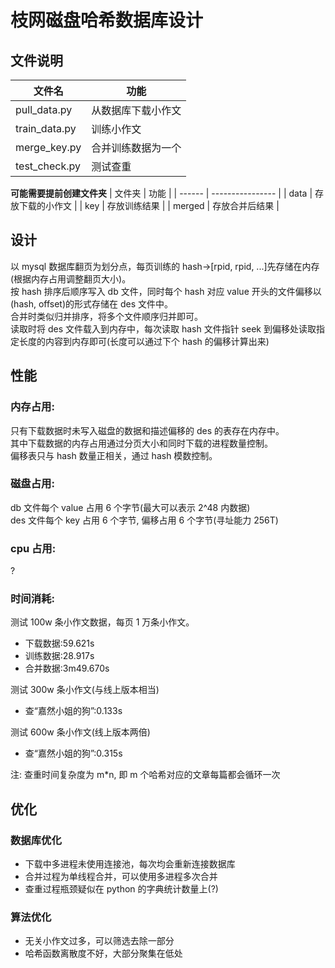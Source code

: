 # 枝网磁盘哈希数据库设计

## 文件说明

| 文件名        | 功能               |
| ------------- | ------------------ |
| pull_data.py  | 从数据库下载小作文 |
| train_data.py | 训练小作文         |
| merge_key.py  | 合并训练数据为一个 |
| test_check.py | 测试查重           |

**可能需要提前创建文件夹**
| 文件夹 | 功能 |
| ------ | ---------------- |
| data | 存放下载的小作文 |
| key | 存放训练结果 |
| merged | 存放合并后结果 |

## 设计

以 mysql 数据库翻页为划分点，每页训练的 hash->[rpid, rpid, ...]先存储在内存(根据内存占用调整翻页大小)。  
按 hash 排序后顺序写入 db 文件，同时每个 hash 对应 value 开头的文件偏移以(hash, offset)的形式存储在 des 文件中。  
合并时类似归并排序，将多个文件顺序归并即可。  
读取时将 des 文件载入到内存中，每次读取 hash 文件指针 seek 到偏移处读取指定长度的内容到内存即可(长度可以通过下个 hash 的偏移计算出来)

## 性能

### 内存占用:

只有下载数据时未写入磁盘的数据和描述偏移的 des 的表存在内存中。  
其中下载数据的内存占用通过分页大小和同时下载的进程数量控制。  
偏移表只与 hash 数量正相关，通过 hash 模数控制。

### 磁盘占用:

db 文件每个 value 占用 6 个字节(最大可以表示 2^48 内数据)  
des 文件每个 key 占用 6 个字节, 偏移占用 6 个字节(寻址能力 256T)

### cpu 占用:

?

### 时间消耗:

测试 100w 条小作文数据，每页 1 万条小作文。

- 下载数据:59.621s
- 训练数据:28.917s
- 合并数据:3m49.670s

测试 300w 条小作文(与线上版本相当)

- 查“嘉然小姐的狗”:0.133s

测试 600w 条小作文(线上版本两倍)

- 查“嘉然小姐的狗”:0.315s

注: 查重时间复杂度为 m\*n, 即 m 个哈希对应的文章每篇都会循环一次

## 优化

### 数据库优化

- 下载中多进程未使用连接池，每次均会重新连接数据库
- 合并过程为单线程合并，可以使用多进程多次合并
- 查重过程瓶颈疑似在 python 的字典统计数量上(?)

### 算法优化

- 无关小作文过多，可以筛选去除一部分
- 哈希函数离散度不好，大部分聚集在低处
